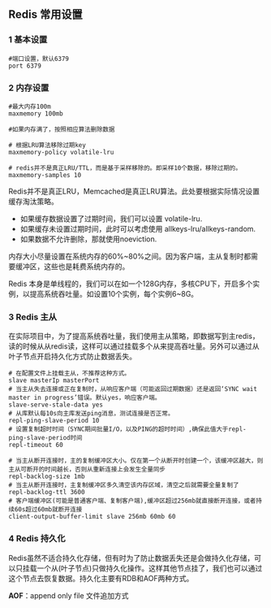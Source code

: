 
## Redis 常用设置

### 1 基本设置

	#端口设置，默认6379 
	port 6379

### 2 内存设置

	#最大内存100m
	maxmemory 100mb

	#如果内存满了，按照相应算法删除数据
	
	# 根据LRU算法移除过期key
	maxmemory-policy volatile-lru

	# redis并不是真正LRU/TTL，而是基于采样移除的。即采样10个数据，移除过期的。
	maxmemory-samples 10

Redis并不是真正LRU，Memcached是真正LRU算法。此处要根据实际情况设置缓存淘汰策略。

- 如果缓存数据设置了过期时间，我们可以设置 volatile-lru.
- 如果缓存未设置过期时间，此时可以考虑使用 allkeys-lru/allkeys-random.
- 如果数据不允许删除，那就使用noeviction.

内存大小尽量设置在系统内存的60%~80%之间。因为客户端，主从复制时都需要缓冲区，这些也是耗费系统内存的。

Redis 本身是单线程的，我们可以在如一个128G内存，多核CPU下，开启多个实例，以提高系统吞吐量。如设置10个实例，每个实例6~8G。

### 3 Redis 主从

在实际项目中，为了提高系统吞吐量，我们使用主从策略，即数据写到主redis，读的时候从从redis读，这样可以通过挂载多个从来提高吞吐量。另外可以通过从叶子节点开启持久化方式防止数据丢失。
	
	# 在配置文件上挂载主从，不推荐这种方式。
	slave masterIp masterPort
	# 当主从失去连接或正在复制时，从响应客户端（可能返回过期数据）还是返回‘SYNC wait master in progress’错误。默认yes，响应客户端。
	slave-serve-stale-data yes
	# 从库默认每10s向主库发送ping消息，测试连接是否正常。
	repl-ping-slave-period 10
	# 设置复制超时时间（SYNC期间批量I/O，以及PING的超时时间）,确保此值大于repl-ping-slave-period时间
	repl-timeout 60

	# 当主从断开连接时，主的复制缓冲区大小。仅在第一个从断开时创建一个，该缓冲区越大，则主从可断开的时间越长，否则从重新连接上会发生全量同步
	repl-backlog-size 1mb
	# 当主从断开连接时，主复制缓冲区多久清空该内存区域，清空之后就需要全量复制了
	repl-backlog-ttl 3600
	# 客户端缓冲区(可能是普通客户端、复制客户端),缓冲区超过256mb就直接断开连接，或者持续60s超过60mb就断开连接
	client-output-buffer-limit slave 256mb 60mb 60

### 4 Redis 持久化

Redis虽然不适合持久化存储，但有时为了防止数据丢失还是会做持久化存储，可以只挂载一个从(叶子节点)只做持久化操作。这样其他节点挂了，我们也可以通过这个节点去恢复数据。持久化主要有RDB和AOF两种方式。

**AOF**：append only file 文件追加方式

	
